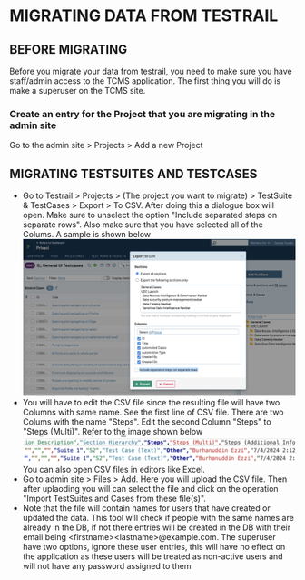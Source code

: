 # MIGRATING DATA FROM TESTRAIL

## BEFORE MIGRATING
Before you migrate your data from testrail, you need to make sure you have staff/admin access to the TCMS application. The first thing you will do is make a superuser on the TCMS site.

### Create an entry for the Project that you are migrating in the admin site
Go to the admin site > Projects > Add a new Project

## MIGRATING TESTSUITES AND TESTCASES
- Go to Testrail > Projects > (The project you want to migrate) > TestSuite & TestCases > Export > To CSV. After doing this a dialogue box will open. Make sure to unselect the option "Include separated steps on separate rows". Also make sure that you have selected all of the Colums. A sample is shown below ![Export to CSV dialogue box image](image.png)
- You will have to edit the CSV file since the resulting file will have two Columns with same name. See the first line of CSV file. There are two Colums with the name "Steps". Edit the second Column "Steps" to "Steps (Multi)". Refer to the image shown below ![Image of the edited CSV file](image-1.png) You can also open CSV files in editors like Excel.
- Go to admin site > Files > Add. Here you will upload the CSV file. Then after uplaoding you will can select the file and click on the operation "Import TestSuites and Cases from these file(s)".
- Note that the file will contain names for users that have created or updated the data. This tool will check if people with the same names are already in the DB, if not there entries will be created in the DB with their email being \<firstname\>\<lastname\>@example.com. The superuser have two options, ignore these user entries, this will have no effect on the application as these users will be treated as non-active users and will not have any password assigned to them